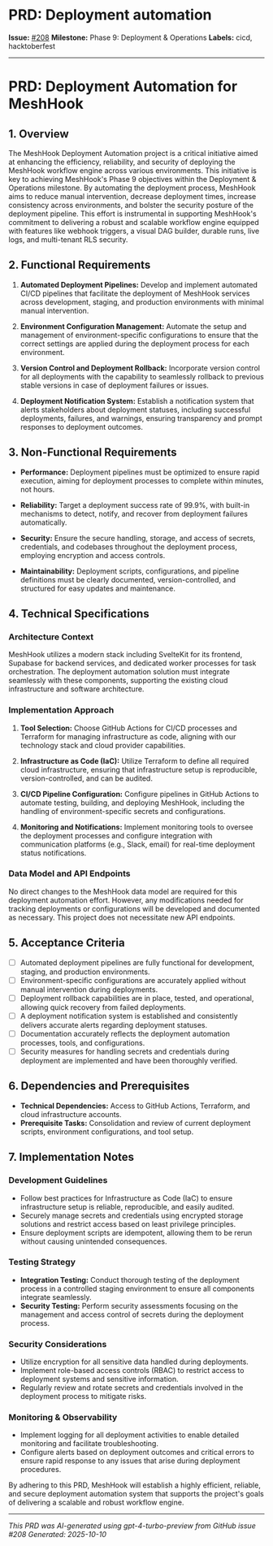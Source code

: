 # PRD: Deployment automation

**Issue:** [#208](https://github.com/profullstack/meshhook/issues/208)
**Milestone:** Phase 9: Deployment & Operations
**Labels:** cicd, hacktoberfest

---

# PRD: Deployment Automation for MeshHook

## 1. Overview

The MeshHook Deployment Automation project is a critical initiative aimed at enhancing the efficiency, reliability, and security of deploying the MeshHook workflow engine across various environments. This initiative is key to achieving MeshHook's Phase 9 objectives within the Deployment & Operations milestone. By automating the deployment process, MeshHook aims to reduce manual intervention, decrease deployment times, increase consistency across environments, and bolster the security posture of the deployment pipeline. This effort is instrumental in supporting MeshHook's commitment to delivering a robust and scalable workflow engine equipped with features like webhook triggers, a visual DAG builder, durable runs, live logs, and multi-tenant RLS security.

## 2. Functional Requirements

1. **Automated Deployment Pipelines:** Develop and implement automated CI/CD pipelines that facilitate the deployment of MeshHook services across development, staging, and production environments with minimal manual intervention.
   
2. **Environment Configuration Management:** Automate the setup and management of environment-specific configurations to ensure that the correct settings are applied during the deployment process for each environment.

3. **Version Control and Deployment Rollback:** Incorporate version control for all deployments with the capability to seamlessly rollback to previous stable versions in case of deployment failures or issues.

4. **Deployment Notification System:** Establish a notification system that alerts stakeholders about deployment statuses, including successful deployments, failures, and warnings, ensuring transparency and prompt responses to deployment outcomes.

## 3. Non-Functional Requirements

- **Performance:** Deployment pipelines must be optimized to ensure rapid execution, aiming for deployment processes to complete within minutes, not hours.
  
- **Reliability:** Target a deployment success rate of 99.9%, with built-in mechanisms to detect, notify, and recover from deployment failures automatically.

- **Security:** Ensure the secure handling, storage, and access of secrets, credentials, and codebases throughout the deployment process, employing encryption and access controls.

- **Maintainability:** Deployment scripts, configurations, and pipeline definitions must be clearly documented, version-controlled, and structured for easy updates and maintenance.

## 4. Technical Specifications

### Architecture Context

MeshHook utilizes a modern stack including SvelteKit for its frontend, Supabase for backend services, and dedicated worker processes for task orchestration. The deployment automation solution must integrate seamlessly with these components, supporting the existing cloud infrastructure and software architecture.

### Implementation Approach

1. **Tool Selection:** Choose GitHub Actions for CI/CD processes and Terraform for managing infrastructure as code, aligning with our technology stack and cloud provider capabilities.

2. **Infrastructure as Code (IaC):** Utilize Terraform to define all required cloud infrastructure, ensuring that infrastructure setup is reproducible, version-controlled, and can be audited.

3. **CI/CD Pipeline Configuration:** Configure pipelines in GitHub Actions to automate testing, building, and deploying MeshHook, including the handling of environment-specific secrets and configurations.

4. **Monitoring and Notifications:** Implement monitoring tools to oversee the deployment processes and configure integration with communication platforms (e.g., Slack, email) for real-time deployment status notifications.

### Data Model and API Endpoints

No direct changes to the MeshHook data model are required for this deployment automation effort. However, any modifications needed for tracking deployments or configurations will be developed and documented as necessary. This project does not necessitate new API endpoints.

## 5. Acceptance Criteria

- [ ] Automated deployment pipelines are fully functional for development, staging, and production environments.
- [ ] Environment-specific configurations are accurately applied without manual intervention during deployments.
- [ ] Deployment rollback capabilities are in place, tested, and operational, allowing quick recovery from failed deployments.
- [ ] A deployment notification system is established and consistently delivers accurate alerts regarding deployment statuses.
- [ ] Documentation accurately reflects the deployment automation processes, tools, and configurations.
- [ ] Security measures for handling secrets and credentials during deployment are implemented and have been thoroughly verified.

## 6. Dependencies and Prerequisites

- **Technical Dependencies:** Access to GitHub Actions, Terraform, and cloud infrastructure accounts.
- **Prerequisite Tasks:** Consolidation and review of current deployment scripts, environment configurations, and tool setup.

## 7. Implementation Notes

### Development Guidelines

- Follow best practices for Infrastructure as Code (IaC) to ensure infrastructure setup is reliable, reproducible, and easily audited.
- Securely manage secrets and credentials using encrypted storage solutions and restrict access based on least privilege principles.
- Ensure deployment scripts are idempotent, allowing them to be rerun without causing unintended consequences.

### Testing Strategy

- **Integration Testing:** Conduct thorough testing of the deployment process in a controlled staging environment to ensure all components integrate seamlessly.
- **Security Testing:** Perform security assessments focusing on the management and access control of secrets during the deployment process.

### Security Considerations

- Utilize encryption for all sensitive data handled during deployments.
- Implement role-based access controls (RBAC) to restrict access to deployment systems and sensitive information.
- Regularly review and rotate secrets and credentials involved in the deployment process to mitigate risks.

### Monitoring & Observability

- Implement logging for all deployment activities to enable detailed monitoring and facilitate troubleshooting.
- Configure alerts based on deployment outcomes and critical errors to ensure rapid response to any issues that arise during deployment procedures.

By adhering to this PRD, MeshHook will establish a highly efficient, reliable, and secure deployment automation system that supports the project's goals of delivering a scalable and robust workflow engine.

---

*This PRD was AI-generated using gpt-4-turbo-preview from GitHub issue #208*
*Generated: 2025-10-10*
